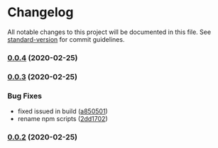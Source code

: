 # Changelog

All notable changes to this project will be documented in this file. See [standard-version](https://github.com/conventional-changelog/standard-version) for commit guidelines.

### [0.0.4](https://github.com/jmontubig/libs-poc/compare/v0.0.3...v0.0.4) (2020-02-25)

### [0.0.3](https://github.com/jmontubig/libs-poc/compare/v0.0.2...v0.0.3) (2020-02-25)


### Bug Fixes

* fixed issued in build ([a850501](https://github.com/jmontubig/libs-poc/commit/a850501badcd8da302ceed0a90b9cf5b14e8d1c9))
* rename npm scripts ([2dd1702](https://github.com/jmontubig/libs-poc/commit/2dd17025d7e50ec21b6b991f6e435fff3e876b25))

### [0.0.2](https://github.com/jmontubig/libs-poc/compare/v0.1.2...v0.0.2) (2020-02-25)
